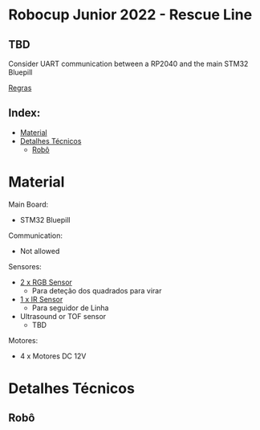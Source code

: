 # Robocup Junior 2022 - Rescue Line

## TBD
Consider UART communication between a RP2040 and the main STM32 Bluepill 

[Regras](https://junior.robocup.org/wp-content/uploads/2022Rules/2022_RescueLine_Rules_final01.pdf)
## Index:
* [Material](#material)
* [Detalhes Técnicos](#detalhes-técnicos)
    * [Robô](#robô)


# Material
Main Board:
* STM32 Bluepill

Communication:
* Not allowed

Sensores:
* [2 x RGB Sensor](https://www.botnroll.com/pt/luz-imagem/423-sensor-de-cor-tcs3200.html)
    * Para deteção dos quadrados para virar
* [1 x IR Sensor](https://www.botnroll.com/pt/infravermelhos/2586-seguidor-de-linha-c-5-sensores-ir-ws.html)
    * Para seguidor de Linha
* Ultrasound or TOF sensor
    * TBD

Motores:
* 4 x Motores DC 12V
# Detalhes Técnicos
## Robô

